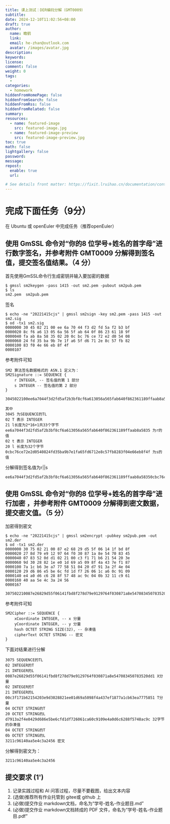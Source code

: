 ```yaml
---
title: 课上测试：DER编码分解（GMT0009）
subtitle:
date: 2024-12-10T11:02:56+08:00
draft: true
author:
  name: 瞻鹤
  link:
  email: he-zhan@outlook.com
  avatar: /images/avatar.jpg
description:
keywords:
license:
comment: false
weight: 0
tags:
  - 
categories:
  - homework
hiddenFromHomePage: false
hiddenFromSearch: false
hiddenFromRss: false
hiddenFromRelated: false
summary:
resources:
  - name: featured-image
    src: featured-image.jpg
  - name: featured-image-preview
    src: featured-image-preview.jpg
toc: true
math: false
lightgallery: false
password:
message:
repost:
  enable: true
  url:

# See details front matter: https://fixit.lruihao.cn/documentation/content-management/introduction/#front-matter
---
```


<!--more-->	

# 完成下面任务（9分）

在 Ubuntu 或 openEuler 中完成任务（推荐openEuler）

## 使用 GmSSL 命令对“你的8 位学号+姓名的首字母”进行数字签名，并参考附件 GMT0009 分解得到签名值，提交签名值结果。（4 分）

首先使用GmSSL命令行生成密钥并输入要加密的数据

~~~ shell
$ gmssl sm2keygen -pass 1415 -out sm2.pem -pubout sm2pub.pem
$ ls
sm2.pem  sm2pub.pem
~~~

签名

~~~ shell
$ echo -ne "20221415cjs" | gmssl sm2sign -key sm2.pem -pass 1415 -out sm2.sig
$ od -tx1 sm2.sig
0000000 30 45 02 21 00 ee 6a 70 44 f3 d2 fd 5a f2 b3 bf
0000020 8c f6 a6 13 05 6a 56 5f ab 64 0f 86 23 61 18 9f
0000040 fa ab 8a 58 35 02 20 0c bc 76 ce 72 e2 d0 54 08
0000060 24 fd 35 ba 9b 7e 1f a6 5f d6 71 2e 8c 57 fb 82
0000100 83 f0 4e 66 eb 8f 4f
0000107
~~~

参考附件可知

~~~
SM2 算法签名数据格式的 ASN.1 定义为：
SM2Signature ::= SEQUENCE {
    r INTEGER, -- 签名值的第 1 部分
    s INTEGER -- 签名值的第 2 部分
}
~~~

~~~
3045022100ee6a7044f3d2fd5af2b3bf8cf6a613056a565fab640f862361189ffaab8a583502200cbc76ce72e2d0540824fd35ba9b7e1fa65fd6712e8c57fb8283f04e66eb8f4f

其中
3045 为SEQUENCE的TL
02 T 表示 INTEGER
21 l长度为2*16+1共33个字节
ee6a7044f3d2fd5af2b3bf8cf6a613056a565fab640f862361189ffaab8a5835 为r的值
02 t 表示 INTEGER
20 l 长度为32个字节
0cbc76ce72e2d0540824fd35ba9b7e1fa65fd6712e8c57fb8283f04e66eb8f4f 为s的值
~~~

分解得到签名值为r||s

~~~
ee6a7044f3d2fd5af2b3bf8cf6a613056a565fab640f862361189ffaab8a58350cbc76ce72e2d0540824fd35ba9b7e1fa65fd6712e8c57fb8283f04e66eb8f4f
~~~

## 使用 GmSSL 命令对“你的8 位学号+姓名的首字母”进行加密 ，并参考附件 GMT0009 分解得到密文数据，提交密文值。（5 分）

加密得到密文

~~~shell
$ echo -ne "20221415cjs" | gmssl sm2encrypt -pubkey sm2pub.pem -out sm2.der
$ od -tx1 sm2.der
0000000 30 75 02 21 00 87 e2 68 29 d5 5f 06 14 1f bd 8f
0000020 27 8d 79 e9 12 97 64 f0 30 87 1a 8e 54 70 83 45
0000040 07 83 52 0d d1 02 21 00 c3 f1 71 b6 21 54 20 3e
0000060 9d 30 28 82 1e e0 1d 69 a5 09 8f 4a 43 7e f1 87
0000100 7a 1c b6 3e a7 77 58 51 04 20 d7 91 3a 2f 4e 04
0000120 29 d6 86 e5 be 6c fd 1d f7 26 06 1c a6 0c 91 09
0000140 e4 a0 d6 c6 28 8f 57 48 ac 9c 04 0b 32 11 c9 61
0000160 40 aa 5e 4c 3a 24 56
0000167
~~~

~~~ 
307502210087e26829d55f06141fbd8f278d79e9129764f030871a8e547083450783520dd1022100c3f171b62154203e9d3028821ee01d69a5098f4a437ef1877a1cb63ea77758510420d7913a2f4e0429d686e5be6cfd1df726061ca60c9109e4a0d6c6288f5748ac9c040b3211c96140aa5e4c3a2456
~~~

参考附件可知

```text
SM2Cipher ::= SEQUENCE {
    xCoordinate INTEGER, -- x 分量
    yCoordinate INTEGER, -- y 分量
    hash OCTET STRING SIZE(32), -- 杂凑值
    cipherText OCTET STRING -- 密文
}
```

下面对结果进行分解

~~~
3075 SEQUENCE的TL
02 INTEGER的T
21 INTEGER的L
0087e26829d55f06141fbd8f278d79e9129764f030871a8e547083450783520dd1 X分量
02 INTEGER的T
21 INTEGER的L
00c3f171b62154203e9d3028821ee01d69a5098f4a437ef1877a1cb63ea7775851 T分量
04 OCTET STRING的T
20 OCTET STRING的L
d7913a2f4e0429d686e5be6cfd1df726061ca60c9109e4a0d6c6288f5748ac9c 32字节的杂凑值
04 OCTET STRING的T
0b OCTET STRING的L
3211c96140aa5e4c3a2456 密文
~~~

分解得到密文为：

~~~
3211c96140aa5e4c3a2456
~~~

## 提交要求 (1')

1. 记录实践过程和 AI 问答过程，尽量不要截图，给出文本内容
2. (选做)推荐所有作业托管到 gitee或 github 上
3. (必做)提交作业 markdown文档，命名为“学号-姓名-作业题目.md”
4. (必做)提交作业 markdown文档转成的 PDF 文件，命名为“学号-姓名-作业题目.pdf”